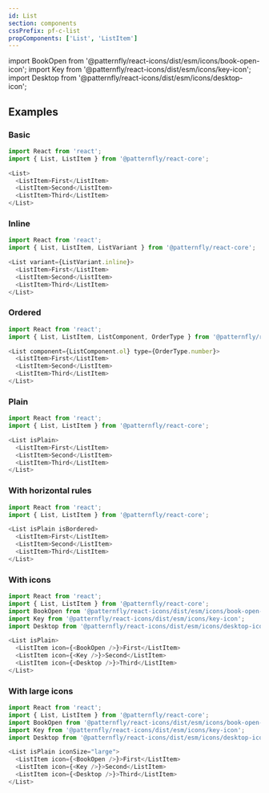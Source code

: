 ```yaml
---
id: List
section: components
cssPrefix: pf-c-list
propComponents: ['List', 'ListItem']
---
```


import BookOpen from '@patternfly/react-icons/dist/esm/icons/book-open-icon';
import Key from '@patternfly/react-icons/dist/esm/icons/key-icon';
import Desktop from '@patternfly/react-icons/dist/esm/icons/desktop-icon';

## Examples
### Basic
```js
import React from 'react';
import { List, ListItem } from '@patternfly/react-core';

<List>
  <ListItem>First</ListItem>
  <ListItem>Second</ListItem>
  <ListItem>Third</ListItem>
</List>
```

### Inline
```js
import React from 'react';
import { List, ListItem, ListVariant } from '@patternfly/react-core';

<List variant={ListVariant.inline}>
  <ListItem>First</ListItem>
  <ListItem>Second</ListItem>
  <ListItem>Third</ListItem>
</List>
```

### Ordered
```js
import React from 'react';
import { List, ListItem, ListComponent, OrderType } from '@patternfly/react-core';

<List component={ListComponent.ol} type={OrderType.number}>
  <ListItem>First</ListItem>
  <ListItem>Second</ListItem>
  <ListItem>Third</ListItem>
</List>
```

### Plain
```js
import React from 'react';
import { List, ListItem } from '@patternfly/react-core';

<List isPlain>
  <ListItem>First</ListItem>
  <ListItem>Second</ListItem>
  <ListItem>Third</ListItem>
</List>
```

### With horizontal rules
```js
import React from 'react';
import { List, ListItem } from '@patternfly/react-core';

<List isPlain isBordered>
  <ListItem>First</ListItem>
  <ListItem>Second</ListItem>
  <ListItem>Third</ListItem>
</List>
```

### With icons
```js
import React from 'react';
import { List, ListItem } from '@patternfly/react-core';
import BookOpen from '@patternfly/react-icons/dist/esm/icons/book-open-icon';
import Key from '@patternfly/react-icons/dist/esm/icons/key-icon';
import Desktop from '@patternfly/react-icons/dist/esm/icons/desktop-icon';

<List isPlain>
  <ListItem icon={<BookOpen />}>First</ListItem>
  <ListItem icon={<Key />}>Second</ListItem>
  <ListItem icon={<Desktop />}>Third</ListItem>
</List>
```

### With large icons
```js
import React from 'react';
import { List, ListItem } from '@patternfly/react-core';
import BookOpen from '@patternfly/react-icons/dist/esm/icons/book-open-icon';
import Key from '@patternfly/react-icons/dist/esm/icons/key-icon';
import Desktop from '@patternfly/react-icons/dist/esm/icons/desktop-icon';

<List isPlain iconSize="large">
  <ListItem icon={<BookOpen />}>First</ListItem>
  <ListItem icon={<Key />}>Second</ListItem>
  <ListItem icon={<Desktop />}>Third</ListItem>
</List>
```
